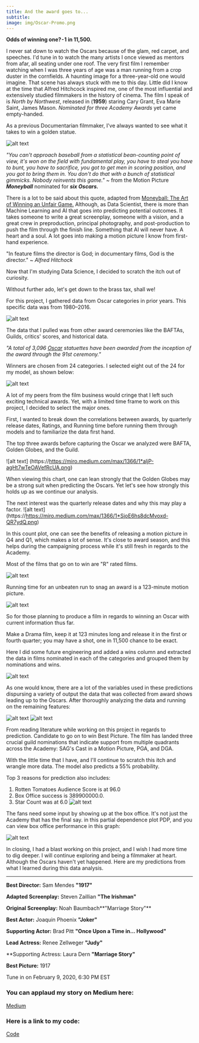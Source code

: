 ```yaml
---
title: And the award goes to...
subtitle:
image: img/Oscar-Promo.png
---
```


**Odds of winning one? - 1 in 11,500.**

I never sat down to watch the Oscars because of the glam, red carpet, and speeches. I'd tune in to watch the many artists I once viewed as mentors from afar, all seating under one roof. The very first film I remember watching when I was three years of age was a man running from a crop duster in the cornfields. A haunting image for a three-year-old one would imagine. That scene has always stuck with me to this day. Little did I know at the time that Alfred Hitchcock inspired me, one of the most influential and extensively studied filmmakers in the history of cinema. The film I speak of is *North by Northwest*, released in (**1959**) staring Cary Grant, Eva Marie Saint, James Mason. *Nominated for three Academy Awards* yet came empty-handed.

As a previous Documentarian filmmaker, I've always wanted to see what it takes to win a golden statue.


![alt text](https://cdn-images-1.medium.com/max/1600/1*xomrE9FaNqPeVYEGd5JEyw.png)

*"You can't approach baseball from a statistical bean-counting point of view, it's won on the field with fundamental play, you have to steal you have to bunt, you have to sacrifice, you got to get men in scoring position, and you got to bring them in. You don't do that with a bunch of statistical gimmicks. Nobody reinvents this game."* ~ from the Motion Picture ***Moneyball*** nominated for ***six Oscars.***

There is a lot to be said about this quote, adapted from [Moneyball: The Art of Winning an Unfair Game.](https://www.amazon.com/dp/B000RH0C8G/ref=dp-kindle-redirect?_encoding=UTF8&btkr=1) Although, as Data Scientist, there is more than Machine Learning and AI that goes into predicting potential outcomes. It takes someone to write a great screenplay, someone with a vision, and a great crew in preproduction, principal photography, and post-production to push the film through the finish line. Something that AI will never have. A heart and a soul. A lot goes into making a motion picture I know from first-hand experience.

"In feature films the director is God; in documentary films, God is the director." ~ *Alfred Hitchock*

Now that I'm studying Data Science, I decided to scratch the itch out of curiosity.

Without further ado, let's get down to the brass tax, shall we!

For this project, I gathered data from Oscar categories in prior years. This specific data was from 1980–2016.

![alt text](https://miro.medium.com/max/1400/1*teEqqt849De_CupQqvK0-A.png)

The data that I pulled was from other award ceremonies like the BAFTAs, Guilds, critics' scores, and historical data.

*"A total of 3,096 [Oscar](https://www.wikiwand.com/en/Academy_Awards) statuettes have been awarded from the inception of the award through the 91st ceremony."*

Winners are chosen from 24 categories. I selected eight out of the 24 for my model, as shown below:

![alt text](https://miro.medium.com/max/2000/1*7jbIZIMef8GyZV_Ew8sHLw.png)




A lot of my peers from the film business would cringe that I left such exciting technical awards. Yet, with a limited time frame to work on this project, I decided to select the major ones.

First, I wanted to break down the correlations between awards, by quarterly release dates, Ratings, and Running time before running them through models and to familiarize the data first hand.

The top three awards before capturing the Oscar we analyzed were BAFTA, Golden Globes, and the Guild.

![alt text] (https://https://miro.medium.com/max/1366/1*aljP-agHt7wTeOAVefRcUA.png)

When viewing this chart, one can lean strongly that the Golden Globes may be a strong suit when predicting the Oscars. Yet let's see how strongly this holds up as we continue our analysis.

The next interest was the quarterly release dates and why this may play a factor.
![alt text] (https://https://miro.medium.com/max/1366/1*SjoE6hs8dcMvoxd-QR7ydQ.png)

In this count plot, one can see the benefits of releasing a motion picture in Q4 and Q1, which makes a lot of sense. It's close to award season, and this helps during the campaigning process while it's still fresh in regards to the Academy.

Most of the films that go on to win are "R" rated films.

![alt text](https:https://miro.medium.com/max/1366/1*JrIXVKcBkixm5g6HvkDjvw.png)

Running time for an unbeaten run to snag an award is a 123-minute motion picture.

![alt text](https://miro.medium.com/max/2000/1*sIphMmTr_E4mVPAIY7CUww.png)



So for those planning to produce a film in regards to winning an Oscar with current information thus far.

Make a Drama film, keep it at 123 minutes long and release it in the first or fourth quarter; you may have a shot, one in 11,500 chance to be exact.

Here I did some future engineering and added a wins column and extracted the data in films nominated in each of the categories and grouped them by nominations and wins.


![alt text](https://miro.medium.com/max/1400/1*9zw3UW8c0wFVRyAa_n7Qpw.png)

As one would know, there are a lot of the variables used in these predictions dispursing a variety of output the data that was collected from award shows leading up to the Oscars. After thoroughly analyzing the data and running on the remaining features:

![alt text](https://miro.medium.com/max/1400/1*f5fJzXBaUH9DrYzEW6ad0A.png)
![alt text](https://miro.medium.com/max/1218/1*RttW--Srsc4qCfxlZfb_IA.png)

From reading literature while working on this project in regards to prediction. Candidate to go on to win Best Picture. The film has landed three crucial guild nominations that indicate support from multiple quadrants across the Academy: SAG's Cast in a Motion Picture, PGA, and DGA.

With the little time that I have, and I'll continue to scratch this itch and wrangle more data. The model also predicts a 55% probability.

Top 3 reasons for prediction also includes:
1. Rotten Tomatoes Audience Score is at 96.0
2. Box Office success is 389900000.0.
3. Star Count was at 6.0
![alt text](https://miro.medium.com/max/2000/1*lBf2Zh7BUYed9O9KNvBong.png)



The fans need some input by showing up at the box office. It's not just the Academy that has the final say. in this partial dependence plot PDP, and you can view box office performance in this graph:

![alt text](https://miro.medium.com/max/1400/1*96TnJU4psI3gmxCZdSxaYQ.png)

In closing, I had a blast working on this project, and I wish I had more time to dig deeper. I will continue exploring and being a filmmaker at heart. Although the Oscars haven't yet happened. Here are my predictions from what I learned during this data analysis.


---

**Best Director:** Sam Mendes **"1917"**

**Adapted Screenplay:** Steven Zaillian **"The Irishman"**

**Original Screenplay:** Noah Baumbach**"Marriage Story"**

**Best Actor:** Joaquin Phoenix **"Joker"**

**Supporting Actor:** Brad Pitt **"Once Upon a Time in… Hollywood"**

**Lead Actress:** Renee Zellweger **"Judy"**

**Supporting Actress: Laura Dern **"Marriage Story"**

**Best Picture:** 1917

Tune in on February 9, 2020, 6:30 PM EST


### You can applaud my story on Medium here:
[Medium](https://medium.com/@ThisIsJorgeLima/and-the-award-goes-to-f1896ba2efbe)

### Here is a link to my code:
[Code](https://github.com/ThisIsJorgeLima/Unit-2-Project)
